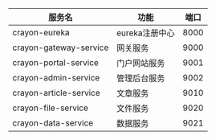 | 服务名                 | 功能           | 端口 |
| ---------------------- | -------------- | ---- |
| crayon-eureka          | eureka注册中心 | 8000 |
| crayon-gateway-service | 网关服务       | 9000 |
| crayon-portal-service  | 门户网站服务   | 9001 |
| crayon-admin-service   | 管理后台服务   | 9002 |
| crayon-article-service | 文章服务       | 9010 |
| crayon-file-service    | 文件服务       | 9020 |
| crayon-data-service    | 数据服务       | 9021 |

